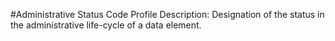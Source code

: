 #Administrative Status Code Profile
Description: Designation of the status in the administrative life-cycle of a data element.